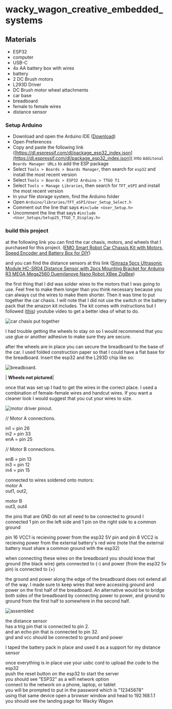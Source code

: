 # wacky_wagon_creative_embedded_systems

## Materials

 - ESP32 
 - computer
 - USB-C 
 - 4x AA battery box with wires
 - battery 
 - 2 DC Brush motors 
 - L293D Driver
 - DC Brush motor wheel attachments
 - car base 
 - breadboard 
 - female to female wires 
 - distance sensor 


### Setup Arduino 

- Download and open the Arduino IDE ([Download](https://www.arduino.cc/en/software))
- Open Preferences 
- Copy and paste the following link ([https://dl.espressif.com/dl/package_esp32_index.json](https://dl.espressif.com/dl/package_esp32_index.json)) into `Additonal Boards Manager URLs` to add the ESP package
- Select `Tools > Boards > Boards Manager`, then search for `esp32` and install the most recent version
- Select `Tools > Boards > ESP32 Arduino > TTGO T1`
- Select `Tools > Manage Libraries`, then search for `TFT_eSPI` and install the most recent version
- In your file storage system, find the Arduino folder
- Open `Arduino/libraries/TFT_eSPI/User_Setup_Select.h`
- Comment out the line that says `#include <User_Setup.h>`
- Uncomment the line that says `#include <User_Setups/Setup25_TTGO_T_Display.h>`

### build this project 
at the following link you can find the car chasis, motors, and wheels that I purchased for this project. 
([EMO Smart Robot Car Chassis Kit with Motors, Speed Encoder and Battery Box for DIY](https://www.amazon.com/Smart-Chassis-Motors-Encoder-Battery/dp/B01LXY7CM3/ref=sr_1_5?crid=2RKNTAZ1P29W4&keywords=car+base+and+motor&qid=1650574572&sprefix=car+base+and+motor+%2Caps%2C169&sr=8-5))

and you can find the distance sensors at this link ([Smraza 5pcs Ultrasonic Module HC-SR04 Distance Sensor with 2pcs Mounting Bracket for Arduino R3 MEGA Mega2560 Duemilanove Nano Robot XBee ZigBee](https://www.amazon.com/Smraza-Ultrasonic-Distance-Mounting-Duemilanove/dp/B01JG09DCK/ref=sr_1_1_sspa?keywords=Distance+Sensor&qid=1652325939&sr=8-1-spons&psc=1&spLa=ZW5jcnlwdGVkUXVhbGlmaWVyPUFSVVU0V09XTUVMMlcmZW5jcnlwdGVkSWQ9QTA3MDk5MTAyREVDUkNJQ0kwUzIwJmVuY3J5cHRlZEFkSWQ9QTA0MjIwMTIyM0tIMTVOR0tTSUlBJndpZGdldE5hbWU9c3BfYXRmJmFjdGlvbj1jbGlja1JlZGlyZWN0JmRvTm90TG9nQ2xpY2s9dHJ1ZQ==))

the first thing that I did was solder wires to the motors that I was going to use. Feel free to make them longer than you think necessary because you can always cut the wires to make them shorter. Then it was time to put together the car chasis. I will note that I did not use the switch or the battery pack that the amazon kit includes. The kit comes with instructions but I followed ([this](https://youtu.be/lgCERugoVL4)) youtube video to get a better idea of what to do. 

![car chasis put together](car_chasis.png)

I had trouble getting the wheels to stay on so I would recommend that you use glue or another adhesive to make sure they are secure. 



after the wheels are in place you can secure the breadboard to the base of the car. I used folded construction paper so that I could have a flat base for the breadboard. Insert the esp32 and the L293D chip like so: 

![breadboard](breadboard.png). 

| <b>Wheels not pictured</b>|



once that was set up I had to get the wires in the correct place. I used a combination of female-female wires and handcut wires. If you want a cleaner look I would suggest that you cut your wires to size. 

![motor driver pinout](motor_driver_ic.png). 


// Motor A connections. 

in1 = pin 26      
in2 = pin 33      
enA = pin 25  


// Motor B connections. 

 enB = pin 13  
 in3 = pin 12  
 in4 = pin 15  
  
connected to wires soldered onto motors:    
motor A   
out1, out2, 

motor B   
out3, out4 

the pins that are GND do not all need to be connected to ground 
I connected 1 pin on the left side and 1 pin on the right side to a common ground 

pin 16 VCC1 is recieving power from the esp32 5V pin 
and pin 8 VCC2 is recieving power from the external battery's red wire (note that the external battery must share a common ground with the esp32) 

when connecting these wires on the breadboard you should know that ground (the black wire) gets connected to (-) 
and power (from the esp32 5v pin) is connected to (+) 

the ground and power along the edge of the breadboard does not extend all of the way. I made sure to keep wires that were accessing ground and power on the first half of the breadboard. An alternative would be to bridge both sides of the breadboard by connecting power to power, and ground to ground from the first half to somewhere in the second half. 

![assembled](assembled.png)

the distance sensor    
has a trig pin that is connected to pin 2.  
and an echo pin that is connected to pin 32.  
gnd and vcc should be connected to ground and power 

I taped the battery pack in place and used it as a support for my distance sensor

once everything is in place use your usbc cord to upload the code to the esp32   
push the reset button on the esp32 to start the server   
you should see "ESP32" as a wifi network option    
connect to the network on a phone, laptop, or tablet   
you will be prompted to put in the password which is "12345678"   
using that same device open a browser window and head to 192.168.1.1     
you should see the landing page for Wacky Wagon 



